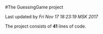 #The GuessingGame project

Last updated by *Fri Nov 17 18:23:19 MSK 2017*

The project consists of **41** lines of code.
